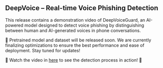 ## DeepVoice – Real-time Voice Phishing Detection

This release contains a demonstration video of DeepVoiceGuard, an AI-powered model designed to detect voice phishing by distinguishing between human and AI-generated voices in phone conversations.

🔹 Pretrained model and dataset will be released soon. We are currently finalizing optimizations to ensure the best performance and ease of deployment. Stay tuned for updates!

📌 Watch the video in [here](https://github.com/Mrkomiljon/DEEPVOICE/releases/download/v1.0.0-demo/250227.mp4) to see the detection process in action! 🚀
